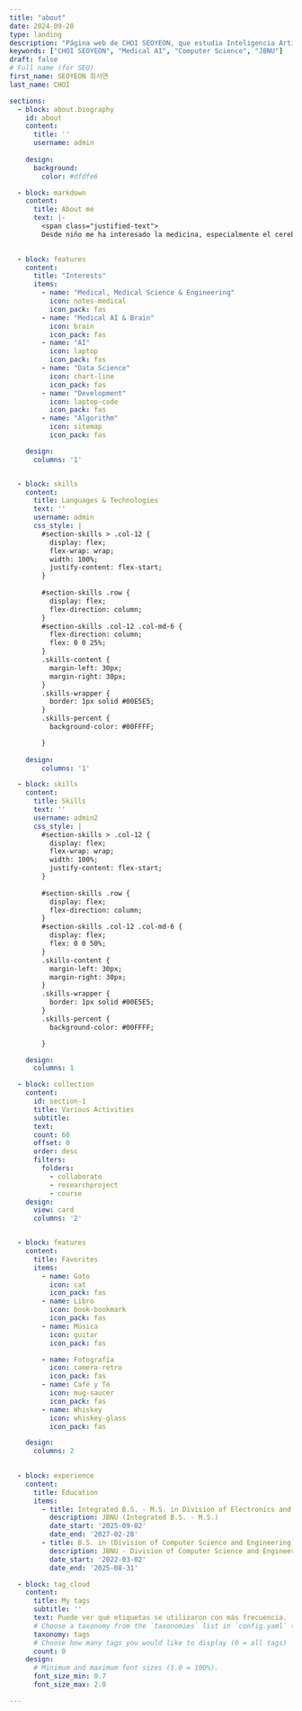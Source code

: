 ```yaml
---
title: "about"
date: 2024-09-20
type: landing
description: "Página web de CHOI SEOYEON, que estudia Inteligencia Artificial médica e informática."
keywords: ["CHOI SEOYEON", "Medical AI", "Computer Science", "JBNU"]
draft: false
# Full name (for SEO)
first_name: SEOYEON 최서연
last_name: CHOI

sections:
  - block: about.biography
    id: about
    content:
      title: ''
      username: admin
      
    design:
      background:
        color: #dfdfe6

  - block: markdown
    content:
      title: About me
      text: |- 
        <span class="justified-text">
        Desde niño me ha interesado la medicina, especialmente el cerebro y los nervios craneales. Me matriculé en el Departamento de Informática de la Universidad Nacional de Chonbuk con la idea de aprender informática e inteligencia artificial para estudiar el cerebro, y he estado tomando clases en el Departamento de Informática e Ingeniería Biomédica para aprender sobre medicina, ingeniería médica e informática en general. Me gusta conectar y fusionar múltiples campos para crear algo complejo, y me gustaría explorar el cerebro estudiando ingeniería médica e ingeniería cerebral fusionando medicina e ingeniería. En el campo de la inteligencia artificial médica, también me interesan la ingeniería cerebral y la neurología cerebral, especialmente el modelado neuronal cerebral en el campo de la interfaz cerebro-ordenador y la red neuronal profunda para interpretar el mecanismo del cerebro. </span>
        

  - block: features
    content:
      title: "Interests"
      items:
        - name: "Medical, Medical Science & Engineering"
          icon: notes-medical
          icon_pack: fas
        - name: "Medical AI & Brain"
          icon: brain
          icon_pack: fas
        - name: "AI"
          icon: laptop
          icon_pack: fas
        - name: "Data Science"
          icon: chart-line
          icon_pack: fas
        - name: "Development"
          icon: laptop-code
          icon_pack: fas
        - name: "Algorithm"
          icon: sitemap
          icon_pack: fas

    design:
      columns: '1'


  - block: skills
    content:
      title: Languages & Technologies
      text: ''
      username: admin
      css_style: |
        #section-skills > .col-12 {
          display: flex;
          flex-wrap: wrap;
          width: 100%;
          justify-content: flex-start;
        } 
        
        #section-skills .row {
          display: flex;
          flex-direction: column;
        }
        #section-skills .col-12 .col-md-6 {
          flex-direction: column;
          flex: 0 0 25%;
        }
        .skills-content {
          margin-left: 30px;
          margin-right: 30px;
        }
        .skills-wrapper {
          border: 1px solid #00E5E5;
        }
        .skills-percent {
          background-color: #00FFFF;

        }
          
    design:
        columns: '1'

  - block: skills
    content:
      title: Skills
      text: ''
      username: admin2
      css_style: |
        #section-skills > .col-12 {
          display: flex;
          flex-wrap: wrap;
          width: 100%;
          justify-content: flex-start;
        } 
        
        #section-skills .row {
          display: flex;
          flex-direction: column;
        }
        #section-skills .col-12 .col-md-6 {
          display: flex;
          flex: 0 0 50%;
        }
        .skills-content {
          margin-left: 30px;
          margin-right: 30px;
        }
        .skills-wrapper {
          border: 1px solid #00E5E5;
        }
        .skills-percent {
          background-color: #00FFFF;

        }

    design:
      columns: 1

  - block: collection
    content:
      id: section-1
      title: Various Activities
      subtitle:
      text:
      count: 60
      offset: 0
      order: desc
      filters:
        folders:
          - collaborate
          - researchproject
          - course
    design:
      view: card
      columns: '2'


  - block: features
    content:
      title: Favorites
      items:
        - name: Gato
          icon: cat
          icon_pack: fas
        - name: Libro
          icon: book-bookmark
          icon_pack: fas
        - name: Música
          icon: guitar
          icon_pack: fas

        - name: Fotografía
          icon: camera-retro
          icon_pack: fas
        - name: Café y Té
          icon: mug-saucer
          icon_pack: fas
        - name: Whiskey
          icon: whiskey-glass
          icon_pack: fas

    design:
      columns: 2

  
  - block: experience
    content:
      title: Education
      items:
        - title: Integrated B.S. - M.S. in Division of Electronics and Information Engineering (Computer Science Major)
          description: JBNU (Integrated B.S. - M.S.)
          date_start: '2025-09-02'
          date_end: '2027-02-28'
        - title: B.S. in (Division of Computer Science and Engineering)
          description: JBNU - Division of Computer Science and Engineering
          date_start: '2022-03-02'
          date_end: '2025-08-31'

  - block: tag_cloud
    content:
      title: My tags
      subtitle: ''
      text: Puede ver qué etiquetas se utilizaron con más frecuencia.
      # Choose a taxonomy from the `taxonomies` list in `config.yaml` to display (e.g. tags, categories, authors)
      taxonomy: tags
      # Choose how many tags you would like to display (0 = all tags)
      count: 0
    design:
      # Minimum and maximum font sizes (1.0 = 100%).
      font_size_min: 0.7
      font_size_max: 2.0

---
```



